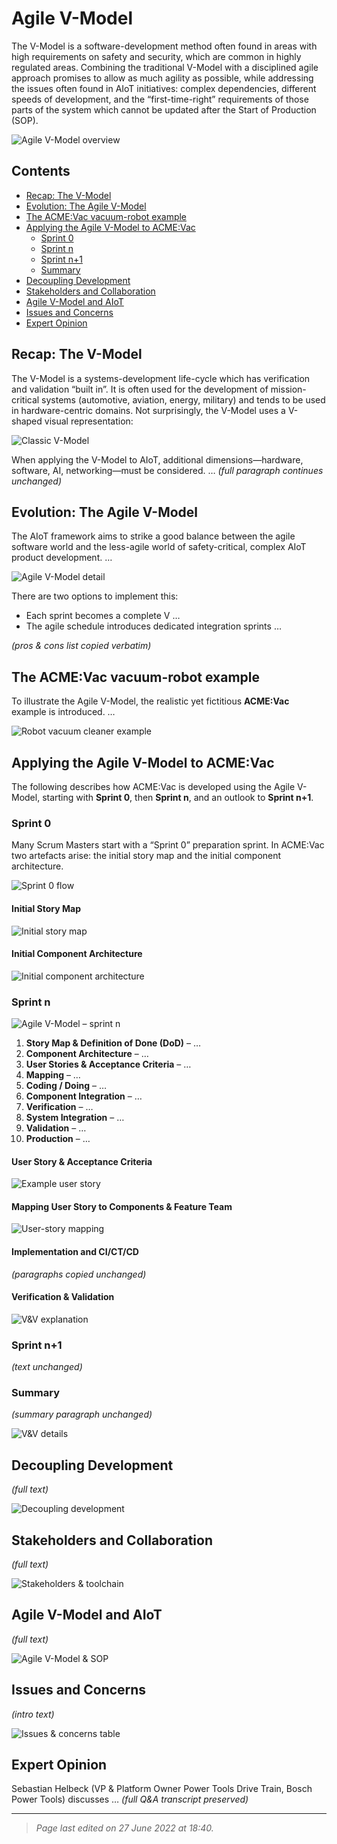 # Agile V-Model <!-- docs/agile_v_model.md -->

The V-Model is a software-development method often found in areas with high requirements on safety and security, which are common in highly regulated areas.
Combining the traditional V-Model with a disciplined agile approach promises to allow as much agility as possible, while addressing the issues often found in AIoT initiatives: complex dependencies, different speeds of development, and the “first-time-right” requirements of those parts of the system which cannot be updated after the Start of Production (SOP).

![Agile V-Model overview](https://aiotplaybook.org/images/thumb/9/94/1.0_Agile_V-Model.png/2000px-1.0_Agile_V-Model.png)

## Contents

- [Recap: The V-Model](#recap-the-v-model)
- [Evolution: The Agile V-Model](#evolution-the-agile-v-model)
- [The ACME:Vac vacuum-robot example](#the-acmevac-vacuum-robot-example)
- [Applying the Agile V-Model to ACME:Vac](#applying-the-agile-v-model-to-acmevac)
  - [Sprint 0](#sprint-0)
  - [Sprint n](#sprint-n)
  - [Sprint n+1](#sprint-n1)
  - [Summary](#summary)
- [Decoupling Development](#decoupling-development)
- [Stakeholders and Collaboration](#stakeholders-and-collaboration)
- [Agile V-Model and AIoT](#agile-v-model-and-aiot)
- [Issues and Concerns](#issues-and-concerns)
- [Expert Opinion](#expert-opinion)

## Recap: The V-Model

The V-Model is a systems-development life-cycle which has verification and validation “built in”. It is often used for the development of mission-critical systems (automotive, aviation, energy, military) and tends to be used in hardware-centric domains.
Not surprisingly, the V-Model uses a V-shaped visual representation:

![Classic V-Model](https://aiotplaybook.org/images/thumb/9/9c/2.6-VModel.png/900px-2.6-VModel.png)

When applying the V-Model to AIoT, additional dimensions—hardware, software, AI, networking—must be considered. … *(full paragraph continues unchanged)*

## Evolution: The Agile V-Model

The AIoT framework aims to strike a good balance between the agile software world and the less-agile world of safety-critical, complex AIoT product development. …

![Agile V-Model detail](https://aiotplaybook.org/images/thumb/c/c2/2.1-AgileV.png/800px-2.1-AgileV.png)

There are two options to implement this:

- Each sprint becomes a complete V …
- The agile schedule introduces dedicated integration sprints …

*(pros & cons list copied verbatim)*

## The ACME:Vac vacuum-robot example

To illustrate the Agile V-Model, the realistic yet fictitious **ACME:Vac** example is introduced. …

![Robot vacuum cleaner example](https://aiotplaybook.org/images/thumb/1/13/0.2.1_Robo_Vacuum.png/700px-0.2.1_Robo_Vacuum.png)

## Applying the Agile V-Model to ACME:Vac

The following describes how ACME:Vac is developed using the Agile V-Model, starting with **Sprint 0**, then **Sprint n**, and an outlook to **Sprint n+1**.

### Sprint 0

Many Scrum Masters start with a “Sprint 0” preparation sprint. In ACME:Vac two artefacts arise: the initial story map and the initial component architecture.

![Sprint 0 flow](https://aiotplaybook.org/images/thumb/7/70/2.1-Sprint0.png/800px-2.1-Sprint0.png)

#### Initial Story Map

![Initial story map](https://aiotplaybook.org/images/thumb/2/2c/2.1-Example-Story-Map.png/800px-2.1-Example-Story-Map.png)

#### Initial Component Architecture

![Initial component architecture](https://aiotplaybook.org/images/thumb/f/f2/2.1-Example-Component-Architecture.png/800px-2.1-Example-Component-Architecture.png)

### Sprint n

![Agile V-Model – sprint n](https://aiotplaybook.org/images/thumb/6/69/2.6-AgileVModelBasic.png/1000px-2.6-AgileVModelBasic.png)

1. **Story Map & Definition of Done (DoD)** – …
1. **Component Architecture** – …
1. **User Stories & Acceptance Criteria** – …
1. **Mapping** – …
1. **Coding / Doing** – …
1. **Component Integration** – …
1. **Verification** – …
1. **System Integration** – …
1. **Validation** – …
1. **Production** – …

#### User Story & Acceptance Criteria

![Example user story](https://aiotplaybook.org/images/thumb/0/0c/2.1-Example-User-Story.png/800px-2.1-Example-User-Story.png)

#### Mapping User Story to Components & Feature Team

![User-story mapping](https://aiotplaybook.org/images/thumb/6/61/2.1-Example-US2Comp-Mapping.png/800px-2.1-Example-US2Comp-Mapping.png)

#### Implementation and CI/CT/CD

*(paragraphs copied unchanged)*

#### Verification & Validation

![V&V explanation](https://aiotplaybook.org/images/thumb/1/11/2.1-VVExplanation.png/1000px-2.1-VVExplanation.png)

### Sprint n+1

*(text unchanged)*

### Summary

*(summary paragraph unchanged)*

![V&V details](https://aiotplaybook.org/images/thumb/2/2a/2.1-VVDetails.png/1000px-2.1-VVDetails.png)

## Decoupling Development

*(full text)*

![Decoupling development](https://aiotplaybook.org/images/thumb/a/ae/2.1-Sprint-n%2B%2B.png/1000px-2.1-Sprint-n%2B%2B.png)

## Stakeholders and Collaboration

*(full text)*

![Stakeholders & toolchain](https://aiotplaybook.org/images/thumb/4/4f/2.1-AgileVContext.png/1000px-2.1-AgileVContext.png)

## Agile V-Model and AIoT

*(full text)*

![Agile V-Model & SOP](https://aiotplaybook.org/images/thumb/0/03/2.6.SOP.png/1000px-2.6.SOP.png)

## Issues and Concerns

*(intro text)*

![Issues & concerns table](https://aiotplaybook.org/images/thumb/8/82/Issues.png/800px-Issues.png)

## Expert Opinion

Sebastian Helbeck (VP & Platform Owner Power Tools Drive Train, Bosch Power Tools) discusses … *(full Q&A transcript preserved)*

______________________________________________________________________

> *Page last edited on 27 June 2022 at 18:40.*
